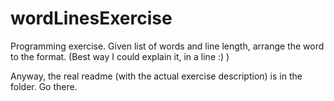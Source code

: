 # wordLinesExercise
Programming exercise. Given list of words and line length, arrange the word to the format.
(Best way I could explain it, in a line :) )

Anyway, the real readme (with the actual exercise description) is in the folder.
Go there.
